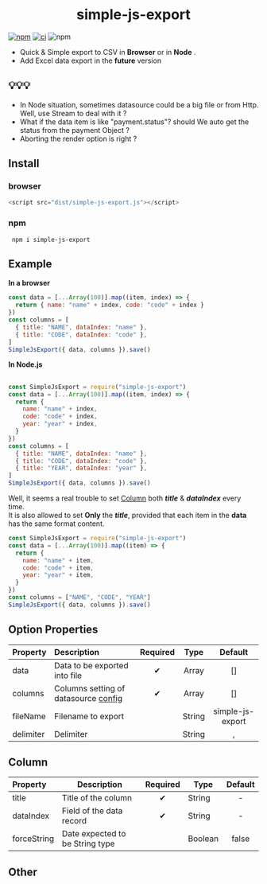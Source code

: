 # <div style="text-align:center;">simple-js-export</div>

[![npm](https://img.shields.io/npm/v/simple-js-export)](https://www.npmjs.com/package/simple-js-export)
[![ci](https://github.com/sanjayheaven/simple-js-export/actions/workflows/ci.yaml/badge.svg)](https://github.com/sanjayheaven/simple-js-export/actions/workflows/ci.yaml)
![npm](https://img.shields.io/npm/dw/simple-js-export)

- Quick & Simple export to CSV in **Browser** or in **Node** .
- Add Excel data export in the **future** version

## 💡💡💡

- In Node situation, sometimes datasource could be a big file or from Http. Well, use Stream to deal with it ?
- What if the data item is like "payment.status"? should We auto get the status from the payment Object ?
- Aborting the render option is right ?

## Install

### browser

```js
<script src="dist/simple-js-export.js"></script>
```

### npm

```shell
 npm i simple-js-export
```

###

## Example

**In a browser**

```js
const data = [...Array(100)].map((item, index) => {
  return { name: "name" + index, code: "code" + index }
})
const columns = [
  { title: "NAME", dataIndex: "name" },
  { title: "CODE", dataIndex: "code" },
]
SimpleJsExport({ data, columns }).save()
```

**In Node.js**

##

```js
const SimpleJsExport = require("simple-js-export")
const data = [...Array(100)].map((item, index) => {
  return {
    name: "name" + index,
    code: "code" + index,
    year: "year" + index,
  }
})
const columns = [
  { title: "NAME", dataIndex: "name" },
  { title: "CODE", dataIndex: "code" },
  { title: "YEAR", dataIndex: "year" },
]
SimpleJsExport({ data, columns }).save()
```

Well, it seems a real trouble to set [Column](#Column) both **_title_** & **_dataIndex_** every time.  
It is also allowed to set **Only** the **_title_**, provided that each item in the **data** has the same format content.

```js
const SimpleJsExport = require("simple-js-export")
const data = [...Array(100)].map((item) => {
  return {
    name: "name" + item,
    code: "code" + item,
    year: "year" + item,
  }
})
const columns = ["NAME", "CODE", "YEAR"]
SimpleJsExport({ data, columns }).save()
```

## Option Properties

| Property  | Description                                     | Required |  Type  |     Default      |
| :-------- | :---------------------------------------------- | :------: | :----: | :--------------: |
| data      | Data to be exported into file                   |    ✔     | Array  |        []        |
| columns   | Columns setting of datasource [config](#Column) |    ✔     | Array  |        []        |
| fileName  | Filename to export                              |          | String | simple-js-export |
| delimiter | Delimiter                                       |          | String |        ,         |

## Column

| Property    | Description                     | Required | Type    | Default |
| :---------- | ------------------------------- | :------: | ------- | :-----: |
| title       | Title of the column             |    ✔     | String  |    -    |
| dataIndex   | Field of the data record        |    ✔     | String  |    -    |
| forceString | Date expected to be String type |          | Boolean |  false  |

## Other
